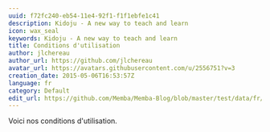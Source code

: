 ```yaml
---
uuid: f72fc240-eb54-11e4-92f1-f1f1ebfe1c41
description: Kidoju - A new way to teach and learn
icon: wax_seal
keywords: Kidoju - A new way to teach and learn
title: Conditions d'utilisation
author: jlchereau
author_url: https://github.com/jlchereau
avatar_url: https://avatars.githubusercontent.com/u/2556751?v=3
creation_date: 2015-05-06T16:53:57Z
language: fr
category: Default
edit_url: https://github.com/Memba/Memba-Blog/blob/master/test/data/fr/pages/terms.md
---
```

Voici nos conditions d'utilisation.
<script>
  alert(1);
</script>